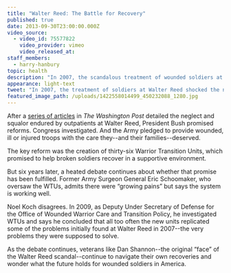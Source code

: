 ```yaml
---
title: "Walter Reed: The Battle for Recovery"
published: true
date: 2013-09-30T23:00:00.000Z
video_source:
  - video_id: 75577822
    video_provider: vimeo
    video_released_at:
staff_members:
  - harry-hanbury
topic: health
description: "In 2007, the scandalous treatment of wounded soldiers at Walter Reed Army Medical Center shocked the nation. Today, after major reforms, what’s changed for America’s injured soldiers? "
appearance: light-text
tweet: "In 2007, the treatment of soldiers at Walter Reed shocked the nation. But how much has changed?"
featured_image_path: /uploads/1422558014499_450232088_1280.jpg
---
```


After a [series of articles](http://www.washingtonpost.com/wp-srv/nation/walter-reed/index.html) in _The Washington Post_ detailed the neglect and squalor endured by outpatients at Walter Reed, President Bush promised reforms. Congress investigated. And the Army pledged to provide wounded, ill or injured troops with the care they--and their families--deserved.

The key reform was the creation of thirty-six Warrior Transition Units, which promised to help broken soldiers recover in a supportive environment.

But six years later, a heated debate continues about whether that promise has been fulfilled. Former Army Surgeon General Eric Schoomaker, who oversaw the WTUs, admits there were “growing pains” but says the system is working well.

Noel Koch disagrees. In 2009, as Deputy Under Secretary of Defense for the Office of Wounded Warrior Care and Transition Policy, he investigated WTUs and says he concluded that all too often the new units replicated some of the problems initially found at Walter Reed in 2007--the very problems they were supposed to solve.

As the debate continues, veterans like Dan Shannon--the original “face” of the Walter Reed scandal--continue to navigate their own recoveries and wonder what the future holds for wounded soldiers in America.

